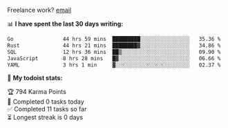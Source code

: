 Freelance work? [email](mailto:fanosoro@gmail.com)

📊 **I have spent the last 30 days writing:**
<!--START_SECTION:waka-->

```txt
Go                44 hrs 59 mins  █████████░░░░░░░░░░░░░░░░   35.36 %
Rust              44 hrs 21 mins  ████████▓░░░░░░░░░░░░░░░░   34.86 %
SQL               12 hrs 36 mins  ██▒░░░░░░░░░░░░░░░░░░░░░░   09.90 %
JavaScript        8 hrs 28 mins   █▓░░░░░░░░░░░░░░░░░░░░░░░   06.66 %
YAML              3 hrs 1 min     ▓░░░░░░░░░░░░░░░░░░░░░░░░   02.37 %
```

<!--END_SECTION:waka-->

🚧 **My todoist stats:**
<!-- TODO-IST:START -->
🏆  794 Karma Points           
🌸  Completed 0 tasks today           
✅  Completed 11 tasks so far           
⏳  Longest streak is 0 days
<!-- TODO-IST:END -->
